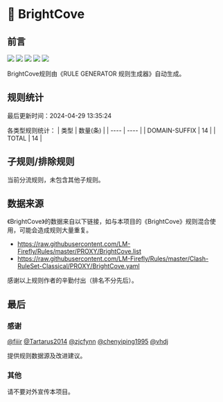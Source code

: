 # 🦙 BrightCove

## 前言

![](https://shields.io/badge/-移除重复规则-ff69b4) ![](https://shields.io/badge/-DOMAIN与DOMAIN--SUFFIX合并-green) ![](https://shields.io/badge/-DOMAIN--SUFFIX间合并-critical) ![](https://shields.io/badge/-DOMAIN--SUFFIX与DOMAIN--KEYWORD合并-blue) ![](https://shields.io/badge/-IP--CIDR(6)合并-blueviolet) 

BrightCove规则由《RULE GENERATOR 规则生成器》自动生成。

## 规则统计

最后更新时间：2024-04-29 13:35:24

各类型规则统计：
| 类型 | 数量(条)  | 
| ---- | ----  |
| DOMAIN-SUFFIX | 14  | 
| TOTAL | 14  | 


## 子规则/排除规则


当前分流规则，未包含其他子规则。

## 数据来源

《BrightCove》的数据来自以下链接，如与本项目的《BrightCove》规则混合使用，可能会造成规则大量重复。

- https://raw.githubusercontent.com/LM-Firefly/Rules/master/PROXY/BrightCove.list
- https://raw.githubusercontent.com/LM-Firefly/Rules/master/Clash-RuleSet-Classical/PROXY/BrightCove.yaml


感谢以上规则作者的辛勤付出（排名不分先后）。

## 最后

### 感谢

[@fiiir](https://github.com/fiiir) [@Tartarus2014](https://github.com/Tartarus2014) [@zjcfynn](https://github.com/zjcfynn) [@chenyiping1995](https://github.com/chenyiping1995) [@vhdj](https://github.com/vhdj)

提供规则数据源及改进建议。

### 其他

请不要对外宣传本项目。